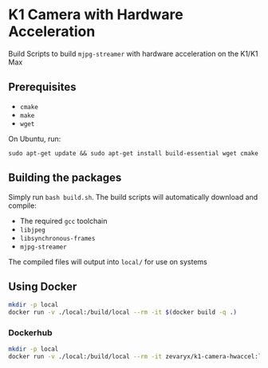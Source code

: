 # K1 Camera with Hardware Acceleration

Build Scripts to build `mjpg-streamer` with hardware acceleration on the K1/K1 Max

## Prerequisites

- `cmake`
- `make`
- `wget`

On Ubuntu, run:

`sudo apt-get update && sudo apt-get install build-essential wget cmake`

## Building the packages

Simply run `bash build.sh`. The build scripts will automatically download and compile:

- The required `gcc` toolchain
- `libjpeg`
- `libsynchronous-frames`
- `mjpg-streamer`

The compiled files will output into `local/` for use on systems

## Using Docker

```bash
mkdir -p local
docker run -v ./local:/build/local --rm -it $(docker build -q .)
```

### Dockerhub

```bash
mkdir -p local
docker run -v ./local:/build/local --rm -it zevaryx/k1-camera-hwaccel:latest